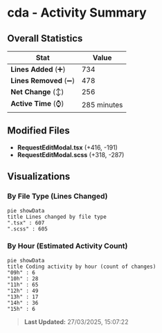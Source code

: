# cda - Activity Summary 

## Overall Statistics

| Stat                   | Value                                                             |
| ---------------------- | ----------------------------------------------------------------- |
| **Lines Added** (➕)   | 734                                          |
| **Lines Removed** (➖) | 478                                        |
| **Net Change** (↕)    | 256                |
| **Active Time** (⌚)   | 285 minutes |


## Modified Files
- **RequestEditModal.tsx** (+416, -191)
- **RequestEditModal.scss** (+318, -287)

## Visualizations

### By File Type (Lines Changed)

```mermaid
pie showData
title Lines changed by file type
".tsx" : 607
".scss" : 605
```

### By Hour (Estimated Activity Count)

```mermaid
pie showData
title Coding activity by hour (count of changes)
"09h" : 6
"10h" : 28
"11h" : 65
"12h" : 49
"13h" : 17
"14h" : 36
"15h" : 6
```


> **Last Updated:** 27/03/2025, 15:07:22